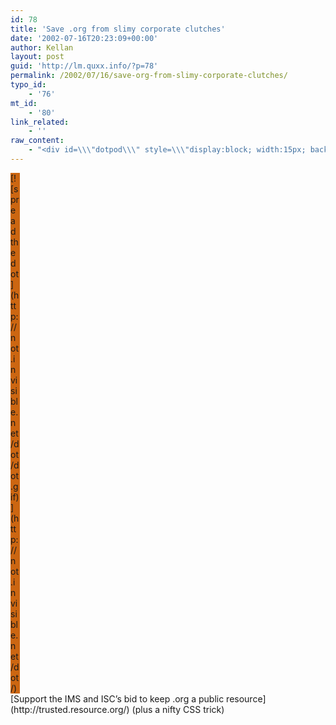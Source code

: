 ```yaml
---
id: 78
title: 'Save .org from slimy corporate clutches'
date: '2002-07-16T20:23:09+00:00'
author: Kellan
layout: post
guid: 'http://lm.quxx.info/?p=78'
permalink: /2002/07/16/save-org-from-slimy-corporate-clutches/
typo_id:
    - '76'
mt_id:
    - '80'
link_related:
    - ''
raw_content:
    - "<div id=\\\"dotpod\\\" style=\\\"display:block; width:15px; background-color:#CC6611;\\\"><a href=\\\"http://not.invisible.net/dot/\\\"><img alt=\\\"spread the dot\\\" border=\\\"0\\\" height=\\\"15\\\" width=\\\"15\\\" src=\\\"http://not.invisible.net/dot/dot.gif\\\"></a></div>\r\n<a href=\\\"http://trusted.resource.org/\\\">Support the IMS and ISC\\'s bid to keep .org a public resource</a> (plus a nifty CSS trick)"
---
```


<div id="dotpod" style="display:block; width:15px; background-color:#CC6611;">[![spread the dot](http://not.invisible.net/dot/dot.gif)](http://not.invisible.net/dot/)</div>[Support the IMS and ISC’s bid to keep .org a public resource](http://trusted.resource.org/) (plus a nifty CSS trick)